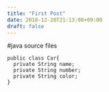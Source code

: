```yaml
---
title: "First Post"
date: 2018-12-20T21:13:08+09:00
draft: false
---
```


#java source files

```
public class Car{
  private String name;
  private String number;
  private String color;
}
```
